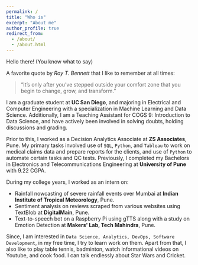 ```yaml
---
permalink: /
title: "Who is"
excerpt: "About me"
author_profile: true
redirect_from: 
  - /about/
  - /about.html
---
```


Hello there! (You know what to say)

A favorite quote by *Roy T. Bennett* that I like to remember at all times:
> “It’s only after you’ve stepped outside your comfort zone that you begin to change, grow, and transform.”

I am a graduate student at **UC San Diego**, and majoring in Electrical and Computer Engineering with a specialization in Machine Learning and Data Science. Additionally, I am a Teaching Assistant for COGS 9: Introduction to Data Science, and have actively been involved in solving doubts, holding discussions and grading.

Prior to this, I worked as a Decision Analytics Associate at **ZS Associates**, Pune. My primary tasks involved use of `SQL`, `Python`, and `Tableau` to work on medical claims data and prepare reports for the clients, and use of `Python` to automate certain tasks and QC tests. Previously, I completed my Bachelors in Electronics and Telecommunications Engineering at **University of Pune** with 9.22 CGPA.  

During my college years, I worked as an intern on:
* Rainfall nowcasting of severe rainfall events over Mumbai at **Indian Institute of Tropical Meteorology**, Pune.
* Sentiment analysis on reviews scraped from various websites using TextBlob at **DigitalMain**, Pune.
* Text-to-speech bot on a Raspberry Pi using gTTS along with a study on Emotion Detection at **Makers' Lab, Tech Mahindra**, Pune.  

Since, I am interested in `Data Science, Analytics, DevOps, Software Development`, in my free time, I try to learn work on them. Apart from that, I also like to play table tennis, badminton, watch informational videos on Youtube, and cook food. I can talk endlessly about Star Wars and Cricket.